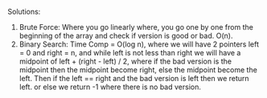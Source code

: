 Solutions:

1. Brute Force: Where you go linearly where, you go one by one from the beginning of the array and check if version is good or bad. O(n).
2. Binary Search: Time Comp = O(log n), where we will have 2 pointers left = 0 and right = n, and while left is not less than right we will have a midpoint of left + (right - left) / 2, where if the bad version is the midpoint then the midpoint become right, else the midpoint become the left. Then if the left == right and the bad version is left then we return left. or else we return -1 where there is no bad version.
